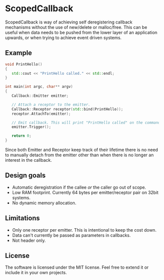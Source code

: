 ScopedCallback
==============

ScopedCallback is way of achieving self deregistering callback mechanisms without the use of new/delete or malloc/free.
This can be useful when data needs to be pushed from the lower layer of an application upwards, or when trying to
achieve event driven systems.

Example
-------
```C++
void PrintHello()
{
   std::cout << "PrintHello called." << std::endl;
}

int main(int argc, char** argv)
{
   Callback::Emitter emitter;

   // Attach a receptor to the emitter.
   Callback::Receptor receptor(std::bind(PrintHello));
   receptor.AttachTo(emitter);

   // Emit callback. This will print "PrintHello called" on the command line.
   emitter.Trigger();

   return 0;
}
```

Since both Emitter and Receptor keep track of their lifetime there is no need to manually detach from the emitter
other than when there is no longer an interest in the callback.

Design goals
------------
- Automatic deregistration if the callee _or_ the caller go out of scope.
- Low RAM footprint. Currently 64 bytes per emitter/receptor pair on 32bit systems.
- No dynamic memory allocation.

Limitations
-----------
- Only one receptor per emitter. This is intentional to keep the cost down.
- Data can't currently be passed as parameters in callbacks.
- Not header only.

License
-------
The software is licensed under the MIT license. Feel free to extend it or include it in your own projects.
